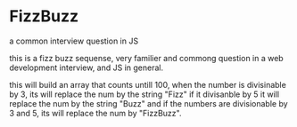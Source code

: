 # FizzBuzz
a common interview question in JS

this is a fizz buzz sequense, very familier and commong question in a web development interview, and JS in general.

this will build an array that counts untill 100, when the number is divisinable by 3, its will replace the num by the string "Fizz"
if it divisanble by 5 it will replace the num by the string "Buzz" and if the numbers are divisionable by 3 and 5, its will replace the num by "FizzBuzz".
